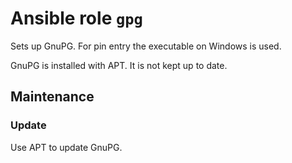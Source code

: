 # Ansible role `gpg`

Sets up GnuPG. For pin entry the executable on Windows is used.

GnuPG is installed with APT. It is not kept up to date.

## Maintenance

### Update

Use APT to update GnuPG.
